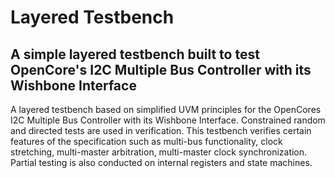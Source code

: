 # Layered Testbench
## A simple layered testbench built to test OpenCore's I2C Multiple Bus Controller with its Wishbone Interface
A layered testbench based on simplified UVM principles for the OpenCores I2C Multiple Bus Controller with its Wishbone Interface. Constrained random and directed tests are used in verification. This testbench verifies certain features of the specification such as multi-bus functionality, clock stretching, multi-master arbitration, multi-master clock synchronization. Partial testing is also conducted on internal registers and state machines.
